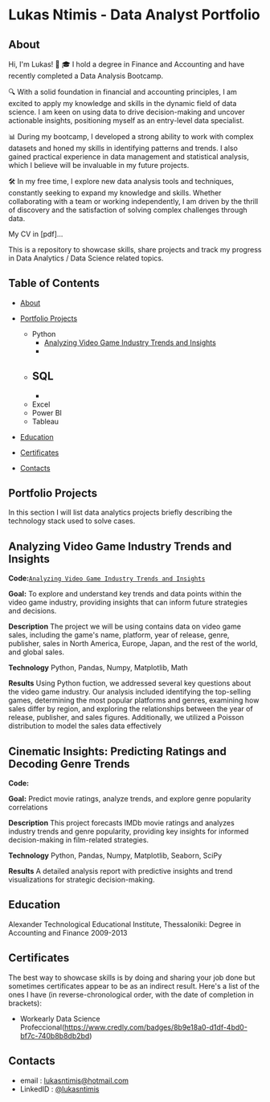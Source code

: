 # Lukas Ntimis - Data Analyst Portfolio
## About

Hi, I'm Lukas! 👋
🎓 I hold a degree in Finance and Accounting and have recently completed a Data Analysis Bootcamp.

🔍 With a solid foundation in financial and accounting principles, I am excited to apply my knowledge and skills in the dynamic field of data science. I am keen on using data to drive decision-making and uncover actionable insights, positioning myself as an entry-level data specialist.

📊 During my bootcamp, I developed a strong ability to work with complex datasets and honed my skills in identifying patterns and trends. I also gained practical experience in data management and statistical analysis, which I believe will be invaluable in my future projects.

🛠️ In my free time, I explore new data analysis tools and techniques, constantly seeking to expand my knowledge and skills. Whether collaborating with a team or working independently, I am driven by the thrill of discovery and the satisfaction of solving complex challenges through data.

My CV in [pdf]...

This is a repository to showcase skills, share projects and track my progress in Data Analytics / Data Science related topics.

## Table of Contents
  - [About](https://github.com/lukasntimis/portfolio/edit/main/README.md#about)
  - [Portfolio Projects](https://github.com/lukasntimis/portfolio/edit/main/README.md#portfolio-projects)
    - Python
      - [Analyzing Video Game Industry Trends and Insights](https://github.com/lukasntimis/Data-Analysis-Portfolio#Analyzing-Video-Game-Industry-Trends-Insights)
      -
    - SQL
      -
      -
    - Excel
    - Power BI
    - Tableau 

  - [Education](https://github.com/lukasntimis/portfolio/edit/main/README.md#education) 
  - [Certificates](https://github.com/lukasntimis/portfolio/edit/main/README.md#certificates)
  - [Contacts](https://github.com/lukasntimis/portfolio/edit/main/README.md#contacts)

## Portfolio Projects
In this section I will list data analytics projects briefly describing the technology stack used to solve cases.

## Analyzing Video Game Industry Trends and Insights
**Code:**[`Analyzing Video Game Industry Trends and Insights`](https://github.com/lukasntimis/MyProjects/blob/main/Analyzing%20Video%20Game%20Industry%20Trends%20and%20Insights%20%20(1).ipynb)

**Goal:** To explore and understand key trends and data points within the video game industry, providing insights that can inform future strategies and decisions.

**Description** The project we will be using contains data on video game sales, including the game's name, platform, year of release, genre, publisher, sales in North America, Europe, Japan, and the rest of the world, and global sales.

**Technology** Python, Pandas, Numpy, Matplotlib, Math

**Results** Using Python fuction, we addressed several key questions about the video game industry. Our analysis included identifying the top-selling games, determining the most popular platforms and genres, examining how sales differ by region, and exploring the relationships between the year of release, publisher, and sales figures. Additionally, we utilized a Poisson distribution to model the sales data effectively


## Cinematic Insights: Predicting Ratings and Decoding Genre Trends
**Code:**

**Goal:** Predict movie ratings, analyze trends, and explore genre popularity correlations

**Description** This project forecasts IMDb movie ratings and analyzes industry trends and genre popularity, providing key insights for informed decision-making in film-related strategies.

**Technology** Python, Pandas, Numpy, Matplotlib, Seaborn, SciPy

**Results** A detailed analysis report with predictive insights and trend visualizations for strategic decision-making.

## Education 
Alexander Technological Educational Institute, Thessaloniki:
Degree in Accounting and Finance
2009-2013

## Certificates 
The best way to showcase skills is by doing and sharing your job done but sometimes certificates appear to be as an indirect result. Here's a list of the ones I have (in reverse-chronological order, with the date of completion in brackets):
 - Workearly Data Science Profeccional(https://www.credly.com/badges/8b9e18a0-d1df-4bd0-bf7c-740b8b8db2bd)

## Contacts
  - email : lukasntimis@hotmail.com
  - LinkedID : [@lukasntimis](https://www.linkedin.com/in/loukas-ntimis-2b9a032a6/)




